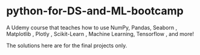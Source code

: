 # python-for-DS-and-ML-bootcamp
A Udemy course that teaches how to use NumPy, Pandas, Seaborn , Matplotlib , Plotly , Scikit-Learn , Machine Learning, Tensorflow , and more!

The solutions here are for the final projects only.
